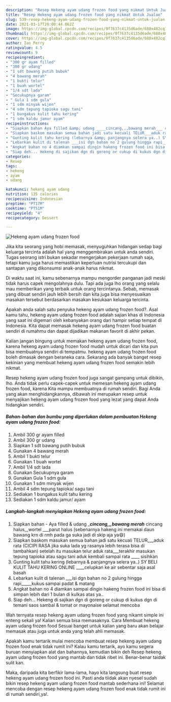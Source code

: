 ```yaml
---
description: "Resep Hekeng ayam udang frozen food yang nikmat Untuk Jualan"
title: "Resep Hekeng ayam udang frozen food yang nikmat Untuk Jualan"
slug: 539-resep-hekeng-ayam-udang-frozen-food-yang-nikmat-untuk-jualan
date: 2021-03-17T20:00:44.062Z
image: https://img-global.cpcdn.com/recipes/9f7637c4135d6ade/680x482cq70/hekeng-ayam-udang-frozen-food-foto-resep-utama.jpg
thumbnail: https://img-global.cpcdn.com/recipes/9f7637c4135d6ade/680x482cq70/hekeng-ayam-udang-frozen-food-foto-resep-utama.jpg
cover: https://img-global.cpcdn.com/recipes/9f7637c4135d6ade/680x482cq70/hekeng-ayam-udang-frozen-food-foto-resep-utama.jpg
author: Ian Perry
ratingvalue: 4.5
reviewcount: 9
recipeingredient:
- "300 gr ayam filled"
- "300 gr udang"
- "1 sdt bawang putih bubuk"
- "4 bawang merah"
- "1 bukti telur"
- "1 buah wortel"
- "1/4 sdt lada"
- "Secukupnya garam"
- " Gula 1 sdm gula"
- "1 sdm minyak wijen"
- "4 sdm tepung tapioka sagu tani"
- "1 bungakus kulit tahu kering"
- "1 sdm kaldu jamur ayam"
recipeinstructions:
- "Siapkan bahan Aya filled &amp; udang ____cincang,,,bawang merah___ cincang halus,,,wortel ___parut halus (sebenarnya hakeng ini memakai daun bawang krn di rmh pada ga suka jadi di skip aja ya😄)"
- "Siapkan baskom masukan semua bahan jadi satu kecuali TELUR___aduk rata (CICIPI RASA jika suka lada yg rasanya lebih terasa bisa di tambahkan) setelah itu masukan telur aduk rata___terakhir masukan tepung tapioka atau sagu tani aduk kembali sampai rata ____ sisihkan"
- "Gunting kulit tahu kering (lebarnya &amp; panjangnya selera ya..) SY BELI KULIT TAHU KERING ONLINE ____celupkan ke air sebentar saja asal basah"
- "Lebarkan kulit di talenan ___isi dgn bahan no 2 gulung hingga rapi_____kukus sampai padat &amp; matang"
- "Angkat bahan no 4 diamkan sampai dingin hakeng frozen food ini bisa di simpan lebih dari 1 bulan di kulkas atas ya.."
- "Siap deh... Hekeng di sajikan dgn di goreng or cukup di kukus dgn di temani saos sambal &amp; tomat or mayonaise selamat mencoba"
categories:
- Resep
tags:
- hekeng
- ayam
- udang

katakunci: hekeng ayam udang 
nutrition: 135 calories
recipecuisine: Indonesian
preptime: "PT17M"
cooktime: "PT51M"
recipeyield: "4"
recipecategory: Dessert

---
```



![Hekeng ayam udang frozen food](https://img-global.cpcdn.com/recipes/9f7637c4135d6ade/680x482cq70/hekeng-ayam-udang-frozen-food-foto-resep-utama.jpg)

Jika kita seorang yang hobi memasak, menyuguhkan hidangan sedap bagi keluarga tercinta adalah hal yang menggembirakan untuk anda sendiri. Tugas seorang istri bukan sekadar mengerjakan pekerjaan rumah saja, tetapi kamu juga harus memastikan keperluan nutrisi tercukupi dan santapan yang dikonsumsi anak-anak harus nikmat.

Di waktu  saat ini, kamu sebenarnya mampu mengorder panganan jadi meski tidak harus capek mengolahnya dulu. Tapi ada juga lho orang yang selalu mau memberikan yang terbaik untuk orang tercintanya. Sebab, memasak yang dibuat sendiri jauh lebih bersih dan kita juga bisa menyesuaikan masakan tersebut berdasarkan masakan kesukaan keluarga tercinta. 



Apakah anda salah satu penyuka hekeng ayam udang frozen food?. Asal kamu tahu, hekeng ayam udang frozen food adalah sajian khas di Indonesia yang saat ini digemari oleh kebanyakan orang dari hampir setiap tempat di Indonesia. Kita dapat memasak hekeng ayam udang frozen food buatan sendiri di rumahmu dan dapat dijadikan makanan favorit di akhir pekan.

Kalian jangan bingung untuk memakan hekeng ayam udang frozen food, karena hekeng ayam udang frozen food mudah untuk dicari dan kita pun bisa membuatnya sendiri di tempatmu. hekeng ayam udang frozen food boleh dimasak dengan beraneka cara. Sekarang ada banyak banget resep kekinian yang membuat hekeng ayam udang frozen food semakin lebih nikmat.

Resep hekeng ayam udang frozen food juga sangat gampang untuk dibikin, lho. Anda tidak perlu capek-capek untuk memesan hekeng ayam udang frozen food, karena Kita mampu membuatnya di rumah sendiri. Bagi Anda yang akan menghidangkannya, dibawah ini merupakan resep untuk menyajikan hekeng ayam udang frozen food yang lezat yang dapat Anda hidangkan sendiri.

<!--inarticleads1-->

##### Bahan-bahan dan bumbu yang diperlukan dalam pembuatan Hekeng ayam udang frozen food:

1. Ambil 300 gr ayam filled
1. Ambil 300 gr udang
1. Siapkan 1 sdt bawang putih bubuk
1. Gunakan 4 bawang merah
1. Ambil 1 bukti telur
1. Gunakan 1 buah wortel
1. Ambil 1/4 sdt lada
1. Gunakan Secukupnya garam
1. Gunakan  Gula 1 sdm gula
1. Gunakan 1 sdm minyak wijen
1. Ambil 4 sdm tepung tapioka/ sagu tani
1. Sediakan 1 bungakus kulit tahu kering
1. Sediakan 1 sdm kaldu jamur/ ayam




<!--inarticleads2-->

##### Langkah-langkah menyiapkan Hekeng ayam udang frozen food:

1. Siapkan bahan - Aya filled &amp; udang ____cincang,,,bawang merah___ cincang halus,,,wortel ___parut halus (sebenarnya hakeng ini memakai daun bawang krn di rmh pada ga suka jadi di skip aja ya😄)
1. Siapkan baskom masukan semua bahan jadi satu kecuali TELUR___aduk rata (CICIPI RASA jika suka lada yg rasanya lebih terasa bisa di tambahkan) setelah itu masukan telur aduk rata___terakhir masukan tepung tapioka atau sagu tani aduk kembali sampai rata ____ sisihkan
1. Gunting kulit tahu kering (lebarnya &amp; panjangnya selera ya..) SY BELI KULIT TAHU KERING ONLINE ____celupkan ke air sebentar saja asal basah
1. Lebarkan kulit di talenan ___isi dgn bahan no 2 gulung hingga rapi_____kukus sampai padat &amp; matang
1. Angkat bahan no 4 diamkan sampai dingin hakeng frozen food ini bisa di simpan lebih dari 1 bulan di kulkas atas ya..
1. Siap deh... Hekeng di sajikan dgn di goreng or cukup di kukus dgn di temani saos sambal &amp; tomat or mayonaise selamat mencoba




Wah ternyata resep hekeng ayam udang frozen food yang nikamt simple ini enteng sekali ya! Kalian semua bisa memasaknya. Cara Membuat hekeng ayam udang frozen food Sesuai banget untuk kalian yang baru akan belajar memasak atau juga untuk anda yang telah ahli memasak.

Apakah kamu tertarik mulai mencoba membuat resep hekeng ayam udang frozen food enak tidak rumit ini? Kalau kamu tertarik, ayo kamu segera buruan menyiapkan alat dan bahannya, kemudian bikin deh Resep hekeng ayam udang frozen food yang mantab dan tidak ribet ini. Benar-benar taidak sulit kan. 

Maka, daripada kita berfikir lama-lama, hayo kita langsung buat resep hekeng ayam udang frozen food ini. Pasti anda tiidak akan nyesel sudah bikin resep hekeng ayam udang frozen food mantab sederhana ini! Selamat mencoba dengan resep hekeng ayam udang frozen food enak tidak rumit ini di rumah sendiri,ya!.

